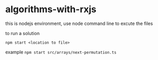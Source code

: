 # algorithms-with-rxjs

this is nodejs environment, use node command line to excute the files

to run a solution

`npm start <location to file>`

example
`npm start src/arrays/next-permutation.ts `
